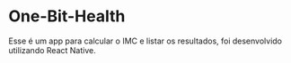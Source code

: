 # One-Bit-Health
Esse é um app para calcular o IMC e listar os resultados, foi desenvolvido utilizando React Native.
